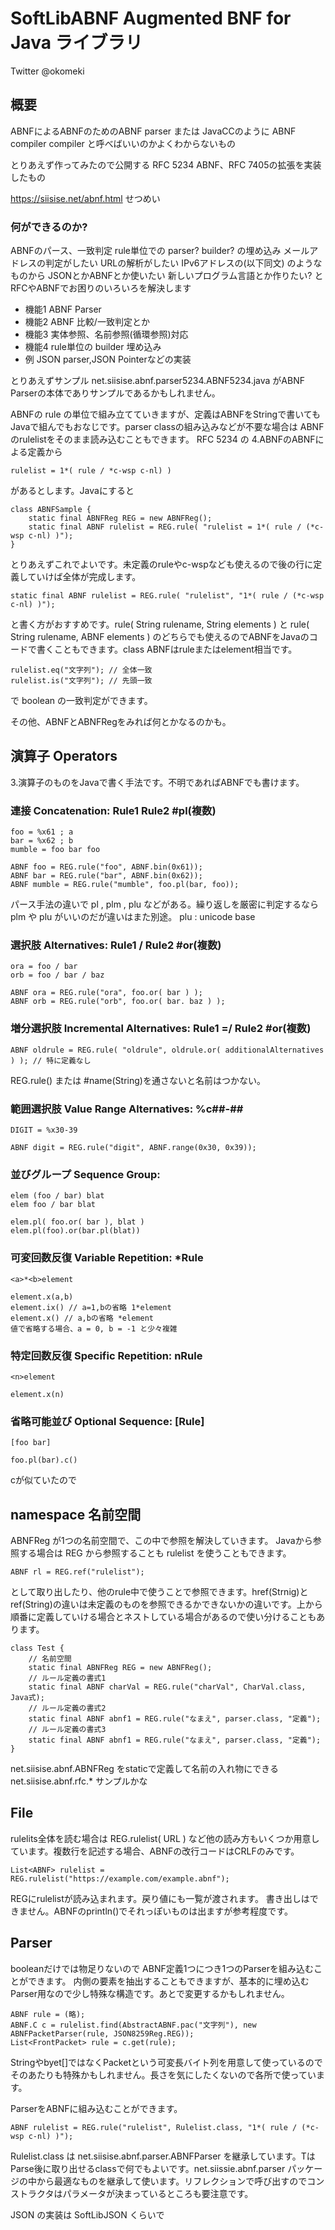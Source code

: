 # SoftLibABNF Augmented BNF for Java ライブラリ

Twitter @okomeki

## 概要

ABNFによるABNFのためのABNF parser または JavaCCのように ABNF compiler compiler と呼べばいいのかよくわからないもの

とりあえず作ってみたので公開する
RFC 5234 ABNF、RFC 7405の拡張を実装したもの

https://siisise.net/abnf.html せつめい

### 何ができるのか?

ABNFのパース、一致判定
rule単位での parser? builder? の埋め込み
 メールアドレスの判定がしたい
 URLの解析がしたい
 IPv6アドレスの(以下同文)
のようなものから
 JSONとかABNFとか使いたい
新しいプログラム言語とか作りたい?
とRFCやABNFでお困りのいろいろを解決します

- 機能1 ABNF Parser
- 機能2 ABNF 比較/一致判定とか
- 機能3 実体参照、名前参照(循環参照)対応
- 機能4 rule単位の builder 埋め込み
- 例 JSON parser,JSON Pointerなどの実装

とりあえずサンプル net.siisise.abnf.parser5234.ABNF5234.java がABNF Parserの本体でありサンプルであるかもしれません。

ABNFの rule の単位で組み立てていきますが、定義はABNFをStringで書いてもJavaで組んでもおなじです。parser classの組み込みなどが不要な場合は ABNFのrulelistをそのまま読み込むこともできます。
RFC 5234 の 4.ABNFのABNFによる定義から

    rulelist = 1*( rule / *c-wsp c-nl) )
    
があるとします。Javaにすると

    class ABNFSample {
        static final ABNFReg REG = new ABNFReg();
        static final ABNF rulelist = REG.rule( "rulelist = 1*( rule / (*c-wsp c-nl) )");
    }

とりあえずこれでよいです。未定義のruleやc-wspなども使えるので後の行に定義していけば全体が完成します。

    static final ABNF rulelist = REG.rule( "rulelist", "1*( rule / (*c-wsp c-nl) )");

と書く方がおすすめです。rule( String rulename, String elements ) と rule( String rulename, ABNF elements ) のどちらでも使えるのでABNFをJavaのコードで書くこともできます。class ABNFはruleまたはelement相当です。

    rulelist.eq("文字列"); // 全体一致
    rulelist.is("文字列"); // 先頭一致

で boolean の一致判定ができます。

その他、ABNFとABNFRegをみれば何とかなるのかも。

## 演算子 Operators

3.演算子のものをJavaで書く手法です。不明であればABNFでも書けます。

### 連接 Concatenation: Rule1 Rule2 #pl(複数)

    foo = %x61 ; a
    bar = %x62 ; b
    mumble = foo bar foo

    ABNF foo = REG.rule("foo", ABNF.bin(0x61));
    ABNF bar = REG.rule("bar", ABNF.bin(0x62));
    ABNF mumble = REG.rule("mumble", foo.pl(bar, foo));

パース手法の違いで pl , plm , plu などがある。繰り返しを厳密に判定するなら plm や plu がいいのだが違いはまた別途。
plu : unicode base

### 選択肢 Alternatives: Rule1 / Rule2 #or(複数)

    ora = foo / bar
    orb = foo / bar / baz

    ABNF ora = REG.rule("ora", foo.or( bar ) );
    ABNF orb = REG.rule("orb", foo.or( bar. baz ) );
   
### 増分選択肢 Incremental Alternatives: Rule1 =/ Rule2 #or(複数)

    ABNF oldrule = REG.rule( "oldrule", oldrule.or( additionalAlternatives ) ); // 特に定義なし

REG.rule() または #name(String)を通さないと名前はつかない。

### 範囲選択肢 Value Range Alternatives: %c##-##

    DIGIT = %x30-39

    ABNF digit = REG.rule("digit", ABNF.range(0x30, 0x39));

### 並びグループ Sequence Group:

    elem (foo / bar) blat
    elem foo / bar blat
    
    elem.pl( foo.or( bar ), blat )
    elem.pl(foo).or(bar.pl(blat))

### 可変回数反復 Variable Repetition: *Rule

    <a>*<b>element
    
    element.x(a,b)
    element.ix() // a=1,bの省略 1*element
    element.x() // a,bの省略 *element
    値で省略する場合、a = 0, b = -1 と少々複雑

### 特定回数反復 Specific Repetition: nRule

    <n>element
    
    element.x(n)
    
### 省略可能並び Optional Sequence: [Rule]

    [foo bar]
    
    foo.pl(bar).c()

cが似ていたので

## namespace 名前空間

ABNFReg が1つの名前空間で、この中で参照を解決していきます。
Javaから参照する場合は REG から参照することも rulelist を使うこともできます。

    ABNF rl = REG.ref("rulelist");
    
として取り出したり、他のrule中で使うことで参照できます。href(Strnig)とref(String)の違いは未定義のものを参照できるかできないかの違いです。上から順番に定義していける場合とネストしている場合があるので使い分けることもあります。


    class Test {
        // 名前空間
        static final ABNFReg REG = new ABNFReg();
        // ルール定義の書式1
        static final ABNF charVal = REG.rule("charVal", CharVal.class, Java式);
        // ルール定義の書式2
        static final ABNF abnf1 = REG.rule("なまえ", parser.class, "定義");
        // ルール定義の書式3
        static final ABNF abnf1 = REG.rule("なまえ", parser.class, "定義");
    }


net.siisise.abnf.ABNFReg をstaticで定義して名前の入れ物にできる
net.siisise.abnf.rfc.* サンプルかな

## File

rulelits全体を読む場合は REG.rulelist( URL ) など他の読み方もいくつか用意しています。複数行を記述する場合、ABNFの改行コードはCRLFのみです。

    List<ABNF> rulelist = REG.rulelist("https://example.com/example.abnf");
    
REGにrulelistが読み込まれます。戻り値にも一覧が渡されます。
書き出しはできません。ABNFのprintln()でそれっぽいものは出ますが参考程度です。

## Parser

booleanだけでは物足りないので ABNF定義1つにつき1つのParserを組み込むことができます。
内側の要素を抽出することもできますが、基本的に埋め込むParser用なので少し特殊な構造です。あとで変更するかもしれません。

    ABNF rule = (略);
    ABNF.C c = rulelist.find(AbstractABNF.pac("文字列"), new ABNFPacketParser(rule, JSON8259Reg.REG));
    List<FrontPacket> rule = c.get(rule);

Stringやbyet[]ではなくPacketという可変長バイト列を用意して使っているのでそのあたりも特殊かもしれません。長さを気にしたくないので各所で使っています。

ParserをABNFに組み込むことができます。

    ABNF rulelist = REG.rule("rulelist", Rulelist.class, "1*( rule / (*c-wsp c-nl) )");

Rulelist.class は net.siisise.abnf.parser.ABNFParser<T> を継承しています。TはParse後に取り出せるclassで何でもよいです。net.siissie.abnf.parser パッケージの中から最適なものを継承して使います。リフレクションで呼び出すのでコンストラクタはパラメータが決まっているところも要注意です。


JSON の実装は SoftLibJSON くらいで
